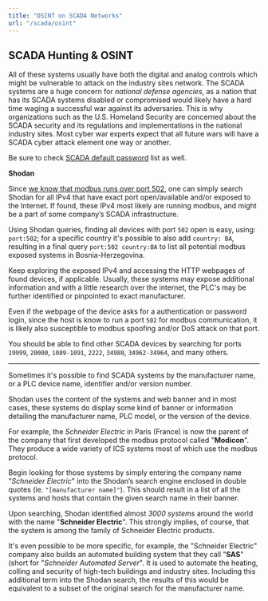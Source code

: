 ```yaml
---
title: "OSINT on SCADA Networks"
url: "/scada/osint"
---
```


## SCADA Hunting & OSINT

All of these systems usually have both the digital and analog controls which might be vulnerable to attack on the industry sites network. The SCADA systems are a huge concern for *national defense agencies*, as a nation that has its SCADA systems disabled or compromised would likely have a hard time waging a successful war against its adversaries. This is why organizations such as the U.S. Homeland Security are concerned about the SCADA security and its regulations and implementations in the national industry sites. Most cyber war experts expect that all future wars will have a SCADA cyber attack element one way or another.

Be sure to check [SCADA default password](/scada) list as well.

**Shodan**

Since [we know that modbus runs over port 502](/scada/protocols), one can simply search Shodan for all IPv4 that have exact port open/available and/or exposed to the Internet. If found, these IPv4 most likely are running modbus, and might be a part of some company’s SCADA infrastructure.

Using Shodan queries, finding all devices with port `502` open is easy, using: `port:502`; for a specific country it's possible to also add `country: BA`, resulting in a final query `port:502 country:BA` to list all potential modbus exposed systems in Bosnia-Herzegovina.

Keep exploring the exposed IPv4 and accessing the HTTP webpages of found devices, if applicable. Usually, these systems may expose additional information and with a little research over the internet, the PLC's may be further identified or pinpointed to exact manufacturer.

Even if the webpage of the device asks for a authentication or password login, since the host is know to run a port `502` for modbus communication, it is likely also susceptible to modbus spoofing and/or DoS attack on that port.

You should be able to find other SCADA devices by searching for ports `19999`, `20000`, `1089-1091`, `2222`, `34980`,  `34962-34964`, and many others.

---

Sometimes it's possible to find SCADA systems by the manufacturer name, or a PLC device name, identifier and/or version number. 

Shodan uses the content of the systems and web banner and in most cases, these systems do display some kind of banner or information detailing the manufacturer name, PLC model, or the version of the device. 

For example, the *Schneider Electric* in Paris (France) is now the parent of the company that first developed the modbus protocol called "**Modicon**". They produce a wide variety of ICS systems most of which use the modbus protocol.

Begin looking for those systems by simply entering the company name "*Schneider Electric*" into the Shodan’s search engine enclosed in double quotes (ie. `"[manufacturer name]"`). This should result in a list of all the systems and hosts that contain the given search name in their banner.

Upon searching, Shodan identified almost *3000 systems* around the world with the name "**Schneider Electric**". This strongly implies, of course, that the system is among the family of Schneider Electric products.

It's even possible to be more specific, for example, the "Schneider Electric" company also builds an automated building system that they call "**SAS**" (short for "*Schneider Automated Server*". It is used to automate the heating, colling and security of high-tech buildings and industry sites. Including this additional term into the Shodan search, the results of this would be equivalent to a subset of the original search for the manufacturer name.





